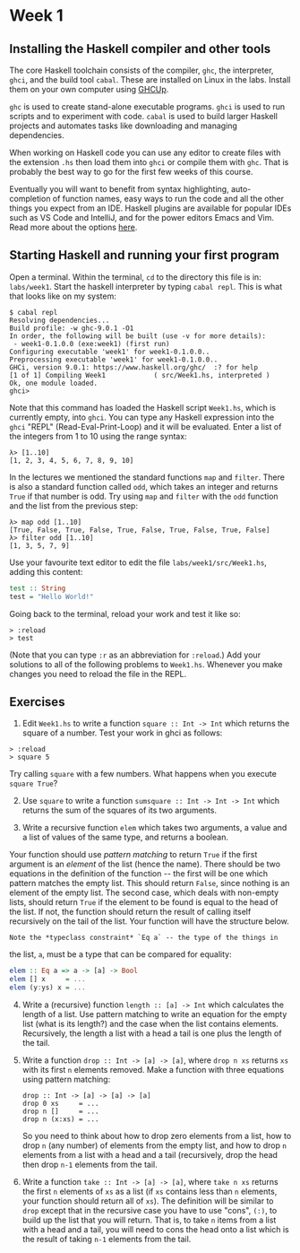 # Week 1

## Installing the Haskell compiler and other tools

The core Haskell toolchain consists of the compiler, `ghc`, the
interpreter, `ghci`, and the build tool `cabal`.  These are installed on
Linux in the labs. Install them on your own computer using
[GHCUp](https://www.haskell.org/ghcup/).

`ghc` is used to create stand-alone executable programs. `ghci` is
used to run scripts and to experiment with code. `cabal` is used to
build larger Haskell projects and automates tasks like downloading and
managing dependencies. 

When working on Haskell code you can use any editor to create files
with the extension `.hs` then load them into `ghci` or compile them
with `ghc`. That is probably the best way to go for the first few
weeks of this course. 

Eventually you will want to benefit from syntax highlighting,
auto-completion of function names, easy ways to run the code and all
the other things you expect from an IDE. Haskell plugins are available
for popular IDEs such as VS Code and IntelliJ, and for the power
editors Emacs and Vim. Read more about the options
[here](https://wiki.haskell.org/IDEs).

## Starting Haskell and running your first program

Open a terminal. Within the terminal, `cd` to the directory this file is 
in: `labs/week1`. Start the haskell interpreter by typing
`cabal repl`. This is what that looks like on my system:

```
$ cabal repl
Resolving dependencies...
Build profile: -w ghc-9.0.1 -O1
In order, the following will be built (use -v for more details):
 - week1-0.1.0.0 (exe:week1) (first run)
Configuring executable 'week1' for week1-0.1.0.0..
Preprocessing executable 'week1' for week1-0.1.0.0..
GHCi, version 9.0.1: https://www.haskell.org/ghc/  :? for help
[1 of 1] Compiling Week1            ( src/Week1.hs, interpreted )
Ok, one module loaded.
ghci> 
```

Note that this command has loaded the Haskell script `Week1.hs`, which
is currently empty, into `ghci`.  You can type any Haskell expression
into the `ghci` "REPL" (Read-Eval-Print-Loop) and it will be
evaluated.  Enter a list of the integers from 1 to 10 using the range
syntax:

```
λ> [1..10]
[1, 2, 3, 4, 5, 6, 7, 8, 9, 10]
```

In the lectures we mentioned the standard functions `map` and `filter`. There is also a standard
function called `odd`, which takes an integer and returns `True` if that number is odd. Try using
`map` and `filter` with the `odd` function and the list from the previous step:

```
λ> map odd [1..10]
[True, False, True, False, True, False, True, False, True, False]
λ> filter odd [1..10]
[1, 3, 5, 7, 9]
```

Use your favourite text editor to edit the file
`labs/week1/src/Week1.hs`, adding this content:

```haskell
test :: String
test = "Hello World!"
```
Going back to the terminal, reload your work and test it like so:
```
> :reload
> test
```

(Note that you can type `:r` as an abbreviation for `:reload`.) Add
your solutions to all of the following problems to
`Week1.hs`. Whenever you make changes you need to reload the file in
the REPL.

## Exercises

1. Edit `Week1.hs` to write a function `square :: Int -> Int` which returns the square
of a number. Test your work in ghci as follows:

```
> :reload 
> square 5
```

Try calling `square` with a few numbers. What happens when you execute `square True`?

2. Use `square` to write a function `sumsquare :: Int -> Int -> Int` which
returns the sum of the squares of its two arguments.

3. Write a recursive function `elem` which takes two arguments, a
value and a list of values of the same type, and returns a
boolean.

  Your function should use
*pattern matching* to return `True` if the first argument is an *element* of
the list (hence the name). There should be two equations in the definition of the function --
the first will be one which pattern matches the empty list. This should return `False`, since nothing
is an element of the empty list. The second case, which
deals with non-empty lists, should return `True` if the element to be
found is equal to the head of the list. If not, the function should return
the result of calling itself recursively on the tail of the list. Your function
will have the structure below. 

    Note the *typeclass constraint* `Eq a` -- the type of the things in
the list, `a`, must be a type that can be compared for equality:

   ```haskell
   elem :: Eq a => a -> [a] -> Bool
   elem [] x     = ...
   elem (y:ys) x = ...
   ```

4. Write a (recursive) function `length :: [a] -> Int` which
calculates the length of a list. Use pattern matching to write an
equation for the empty list (what is its length?) and the case when
the list contains elements. Recursively, the length a list with a head
a tail is one plus the length of the tail.

5. Write a function `drop :: Int -> [a] -> [a]`, where `drop n xs`
   returns `xs` with its first `n` elements removed. Make a function
   with three equations using pattern matching:
   
   ```
   drop :: Int -> [a] -> [a] -> [a]
   drop 0 xs     = ...
   drop n []     = ...
   drop n (x:xs) = ...
   ```

   So you need to think about how to drop zero elements from a list, how
to drop `n` (any number) of elements from the empty list, and how to drop `n`
elements from a list with a head and a tail (recursively, drop the head then
drop `n-1` elements from the tail.

6. Write a function `take :: Int -> [a] -> [a]`, where `take n xs`
returns the first `n` elements of `xs` as a list (if `xs` contains
less than `n` elements, your function should return all of `xs`). The
definition will be similar to `drop` except that in the recursive
case you have to use "cons", `(:)`, to build up the list that you will return. That
is, to take `n` items from a list with a head and a tail, you will need to cons the head
onto a list which is the result of taking `n-1` elements from the tail.
